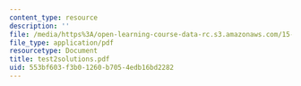 ```yaml
---
content_type: resource
description: ''
file: /media/https%3A/open-learning-course-data-rc.s3.amazonaws.com/15-535-business-analysis-using-financial-statements-spring-2003/553bf603f3b01260b7054edb16bd2282_test2solutions.pdf
file_type: application/pdf
resourcetype: Document
title: test2solutions.pdf
uid: 553bf603-f3b0-1260-b705-4edb16bd2282
---
```

